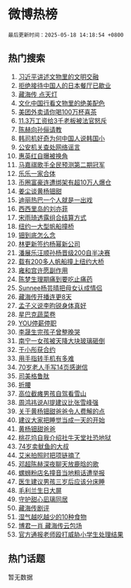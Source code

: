 # 微博热榜

`最后更新时间：2025-05-18 14:18:54 +0800`

## 热门搜索

1. [习近平讲述文物里的文明交融](https://m.weibo.cn/search?containerid=100103type%3D1%26t%3D10%26q%3D%23%E4%B9%A0%E8%BF%91%E5%B9%B3%E8%AE%B2%E8%BF%B0%E6%96%87%E7%89%A9%E9%87%8C%E7%9A%84%E6%96%87%E6%98%8E%E4%BA%A4%E8%9E%8D%23&stream_entry_id=51&isnewpage=1&extparam=seat%3D1%26cate%3D10103%26dgr%3D0%26pos%3D0%26filter_type%3Drealtimehot%26stream_entry_id%3D51%26c_type%3D51%26q%3D%2523%25E4%25B9%25A0%25E8%25BF%2591%25E5%25B9%25B3%25E8%25AE%25B2%25E8%25BF%25B0%25E6%2596%2587%25E7%2589%25A9%25E9%2587%258C%25E7%259A%2584%25E6%2596%2587%25E6%2598%258E%25E4%25BA%25A4%25E8%259E%258D%2523%26display_time%3D1747549133%26pre_seqid%3D174754913299702348999143)
1. [拒绝接待中国人的日本餐厅已歇业](https://m.weibo.cn/search?containerid=100103type%3D1%26t%3D10%26q%3D%23%E6%8B%92%E7%BB%9D%E6%8E%A5%E5%BE%85%E4%B8%AD%E5%9B%BD%E4%BA%BA%E7%9A%84%E6%97%A5%E6%9C%AC%E9%A4%90%E5%8E%85%E5%B7%B2%E6%AD%87%E4%B8%9A%23&stream_entry_id=31&isnewpage=1&extparam=seat%3D1%26cate%3D5001%26stream_entry_id%3D31%26flag%3D0%26dgr%3D0%26band_rank%3D1%26lcate%3D5001%26pos%3D0%26filter_type%3Drealtimehot%26realpos%3D1%26c_type%3D31%26q%3D%2523%25E6%258B%2592%25E7%25BB%259D%25E6%258E%25A5%25E5%25BE%2585%25E4%25B8%25AD%25E5%259B%25BD%25E4%25BA%25BA%25E7%259A%2584%25E6%2597%25A5%25E6%259C%25AC%25E9%25A4%2590%25E5%258E%2585%25E5%25B7%25B2%25E6%25AD%2587%25E4%25B8%259A%2523%26display_time%3D1747549133%26pre_seqid%3D174754913299702348999143)
1. [藏海传 点天灯](https://m.weibo.cn/search?containerid=100103type%3D1%26t%3D10%26q%3D%E8%97%8F%E6%B5%B7%E4%BC%A0+%E7%82%B9%E5%A4%A9%E7%81%AF&stream_entry_id=31&isnewpage=1&extparam=seat%3D1%26cate%3D5001%26stream_entry_id%3D31%26flag%3D1%26dgr%3D0%26band_rank%3D2%26lcate%3D5001%26pos%3D1%26filter_type%3Drealtimehot%26realpos%3D2%26c_type%3D31%26q%3D%25E8%2597%258F%25E6%25B5%25B7%25E4%25BC%25A0%2520%25E7%2582%25B9%25E5%25A4%25A9%25E7%2581%25AF%26display_time%3D1747549133%26pre_seqid%3D174754913299702348999143)
1. [文化中国行看文物里的绝美配色](https://m.weibo.cn/search?containerid=100103type%3D1%26t%3D10%26q%3D%23%E6%96%87%E5%8C%96%E4%B8%AD%E5%9B%BD%E8%A1%8C%E7%9C%8B%E6%96%87%E7%89%A9%E9%87%8C%E7%9A%84%E7%BB%9D%E7%BE%8E%E9%85%8D%E8%89%B2%23&stream_entry_id=31&isnewpage=1&extparam=seat%3D1%26cate%3D5001%26stream_entry_id%3D31%26flag%3D0%26dgr%3D0%26band_rank%3D3%26lcate%3D5001%26pos%3D2%26filter_type%3Drealtimehot%26realpos%3D3%26c_type%3D31%26q%3D%2523%25E6%2596%2587%25E5%258C%2596%25E4%25B8%25AD%25E5%259B%25BD%25E8%25A1%258C%25E7%259C%258B%25E6%2596%2587%25E7%2589%25A9%25E9%2587%258C%25E7%259A%2584%25E7%25BB%259D%25E7%25BE%258E%25E9%2585%258D%25E8%2589%25B2%2523%26display_time%3D1747549133%26pre_seqid%3D174754913299702348999143)
1. [美团外卖请你喝100万杯喜茶](https://m.weibo.cn/search?containerid=100103type%3D1%26t%3D10%26q%3D%23%E7%BE%8E%E5%9B%A2%E5%A4%96%E5%8D%96%E8%AF%B7%E4%BD%A0%E5%96%9D100%E4%B8%87%E6%9D%AF%E5%96%9C%E8%8C%B6%23&stream_entry_id=31&isnewpage=1&extparam=seat%3D1%26cate%3D5001%26is_ad_pos%3D1%26stream_entry_id%3D31%26adid%3D286272%26band_rank%3D4%26dgr%3D0%26lcate%3D5001%26pos%3D3%26filter_type%3Drealtimehot%26topic_ad%3D1%26c_type%3D31%26q%3D%2523%25E7%25BE%258E%25E5%259B%25A2%25E5%25A4%2596%25E5%258D%2596%25E8%25AF%25B7%25E4%25BD%25A0%25E5%2596%259D100%25E4%25B8%2587%25E6%259D%25AF%25E5%2596%259C%25E8%258C%25B6%2523%26display_time%3D1747549133%26pre_seqid%3D174754913299702348999143)
1. [11.3万工资给3千老板被法官怒斥](https://m.weibo.cn/search?containerid=100103type%3D1%26t%3D10%26q%3D%2311.3%E4%B8%87%E5%B7%A5%E8%B5%84%E7%BB%993%E5%8D%83%E8%80%81%E6%9D%BF%E8%A2%AB%E6%B3%95%E5%AE%98%E6%80%92%E6%96%A5%23&stream_entry_id=31&isnewpage=1&extparam=seat%3D1%26cate%3D5001%26stream_entry_id%3D31%26flag%3D2%26dgr%3D0%26band_rank%3D4%26lcate%3D5001%26pos%3D4%26filter_type%3Drealtimehot%26realpos%3D4%26c_type%3D31%26q%3D%252311.3%25E4%25B8%2587%25E5%25B7%25A5%25E8%25B5%2584%25E7%25BB%25993%25E5%258D%2583%25E8%2580%2581%25E6%259D%25BF%25E8%25A2%25AB%25E6%25B3%2595%25E5%25AE%2598%25E6%2580%2592%25E6%2596%25A5%2523%26display_time%3D1747549133%26pre_seqid%3D174754913299702348999143)
1. [陈赫向孙俪请教](https://m.weibo.cn/search?containerid=100103type%3D1%26t%3D10%26q%3D%23%E9%99%88%E8%B5%AB%E5%90%91%E5%AD%99%E4%BF%AA%E8%AF%B7%E6%95%99%23&stream_entry_id=31&isnewpage=1&extparam=seat%3D1%26cate%3D5001%26stream_entry_id%3D31%26flag%3D1%26dgr%3D0%26band_rank%3D5%26lcate%3D5001%26pos%3D5%26filter_type%3Drealtimehot%26realpos%3D5%26c_type%3D31%26q%3D%2523%25E9%2599%2588%25E8%25B5%25AB%25E5%2590%2591%25E5%25AD%2599%25E4%25BF%25AA%25E8%25AF%25B7%25E6%2595%2599%2523%26display_time%3D1747549133%26pre_seqid%3D174754913299702348999143)
1. [韩司机好奇为何中国人说韩国小](https://m.weibo.cn/search?containerid=100103type%3D1%26t%3D10%26q%3D%E9%9F%A9%E5%8F%B8%E6%9C%BA%E5%A5%BD%E5%A5%87%E4%B8%BA%E4%BD%95%E4%B8%AD%E5%9B%BD%E4%BA%BA%E8%AF%B4%E9%9F%A9%E5%9B%BD%E5%B0%8F&stream_entry_id=31&isnewpage=1&extparam=seat%3D1%26cate%3D5001%26stream_entry_id%3D31%26flag%3D0%26dgr%3D0%26band_rank%3D6%26lcate%3D5001%26pos%3D6%26filter_type%3Drealtimehot%26realpos%3D6%26c_type%3D31%26q%3D%25E9%259F%25A9%25E5%258F%25B8%25E6%259C%25BA%25E5%25A5%25BD%25E5%25A5%2587%25E4%25B8%25BA%25E4%25BD%2595%25E4%25B8%25AD%25E5%259B%25BD%25E4%25BA%25BA%25E8%25AF%25B4%25E9%259F%25A9%25E5%259B%25BD%25E5%25B0%258F%26display_time%3D1747549133%26pre_seqid%3D174754913299702348999143)
1. [公安机关查处网络谣言](https://m.weibo.cn/search?containerid=100103type%3D1%26t%3D10%26q%3D%23%E5%85%AC%E5%AE%89%E6%9C%BA%E5%85%B3%E6%9F%A5%E5%A4%84%E7%BD%91%E7%BB%9C%E8%B0%A3%E8%A8%80%23&stream_entry_id=31&isnewpage=1&extparam=seat%3D1%26cate%3D5001%26is_ad_pos%3D1%26stream_entry_id%3D31%26adid%3D286464%26band_rank%3D7%26lcate%3D5001%26pos%3D7%26filter_type%3Drealtimehot%26dgr%3D0%26c_type%3D31%26q%3D%2523%25E5%2585%25AC%25E5%25AE%2589%25E6%259C%25BA%25E5%2585%25B3%25E6%259F%25A5%25E5%25A4%2584%25E7%25BD%2591%25E7%25BB%259C%25E8%25B0%25A3%25E8%25A8%2580%2523%26display_time%3D1747549133%26pre_seqid%3D174754913299702348999143)
1. [惠英红自曝被换角](https://m.weibo.cn/search?containerid=100103type%3D1%26t%3D10%26q%3D%E6%83%A0%E8%8B%B1%E7%BA%A2%E8%87%AA%E6%9B%9D%E8%A2%AB%E6%8D%A2%E8%A7%92&stream_entry_id=31&isnewpage=1&extparam=seat%3D1%26cate%3D5001%26stream_entry_id%3D31%26flag%3D1%26dgr%3D0%26band_rank%3D7%26lcate%3D5001%26pos%3D8%26filter_type%3Drealtimehot%26realpos%3D7%26c_type%3D31%26q%3D%25E6%2583%25A0%25E8%258B%25B1%25E7%25BA%25A2%25E8%2587%25AA%25E6%259B%259D%25E8%25A2%25AB%25E6%258D%25A2%25E8%25A7%2592%26display_time%3D1747549133%26pre_seqid%3D174754913299702348999143)
1. [马嘉祺歌手全民预测第二期冠军](https://m.weibo.cn/search?containerid=100103type%3D1%26t%3D10%26q%3D%23%E9%A9%AC%E5%98%89%E7%A5%BA%E6%AD%8C%E6%89%8B%E5%85%A8%E6%B0%91%E9%A2%84%E6%B5%8B%E7%AC%AC%E4%BA%8C%E6%9C%9F%E5%86%A0%E5%86%9B%23&stream_entry_id=31&isnewpage=1&extparam=seat%3D1%26cate%3D5001%26stream_entry_id%3D31%26flag%3D1%26dgr%3D0%26band_rank%3D8%26lcate%3D5001%26pos%3D9%26filter_type%3Drealtimehot%26realpos%3D8%26c_type%3D31%26q%3D%2523%25E9%25A9%25AC%25E5%2598%2589%25E7%25A5%25BA%25E6%25AD%258C%25E6%2589%258B%25E5%2585%25A8%25E6%25B0%2591%25E9%25A2%2584%25E6%25B5%258B%25E7%25AC%25AC%25E4%25BA%258C%25E6%259C%259F%25E5%2586%25A0%25E5%2586%259B%2523%26display_time%3D1747549133%26pre_seqid%3D174754913299702348999143)
1. [乐乐一家合体](https://m.weibo.cn/search?containerid=100103type%3D1%26t%3D10%26q%3D%E4%B9%90%E4%B9%90%E4%B8%80%E5%AE%B6%E5%90%88%E4%BD%93&stream_entry_id=31&isnewpage=1&extparam=seat%3D1%26cate%3D5001%26stream_entry_id%3D31%26flag%3D1%26dgr%3D0%26band_rank%3D9%26lcate%3D5001%26pos%3D10%26filter_type%3Drealtimehot%26realpos%3D9%26c_type%3D31%26q%3D%25E4%25B9%2590%25E4%25B9%2590%25E4%25B8%2580%25E5%25AE%25B6%25E5%2590%2588%25E4%25BD%2593%26display_time%3D1747549133%26pre_seqid%3D174754913299702348999143)
1. [币圈富豪连遭绑架有超10万人爆仓](https://m.weibo.cn/search?containerid=100103type%3D1%26t%3D10%26q%3D%23%E5%B8%81%E5%9C%88%E5%AF%8C%E8%B1%AA%E8%BF%9E%E9%81%AD%E7%BB%91%E6%9E%B6%E6%9C%89%E8%B6%8510%E4%B8%87%E4%BA%BA%E7%88%86%E4%BB%93%23&stream_entry_id=31&isnewpage=1&extparam=seat%3D1%26cate%3D5001%26stream_entry_id%3D31%26flag%3D1%26dgr%3D0%26band_rank%3D10%26lcate%3D5001%26pos%3D11%26filter_type%3Drealtimehot%26realpos%3D10%26c_type%3D31%26q%3D%2523%25E5%25B8%2581%25E5%259C%2588%25E5%25AF%258C%25E8%25B1%25AA%25E8%25BF%259E%25E9%2581%25AD%25E7%25BB%2591%25E6%259E%25B6%25E6%259C%2589%25E8%25B6%258510%25E4%25B8%2587%25E4%25BA%25BA%25E7%2588%2586%25E4%25BB%2593%2523%26display_time%3D1747549133%26pre_seqid%3D174754913299702348999143)
1. [姜尘谈黄杨钿甜](https://m.weibo.cn/search?containerid=100103type%3D1%26t%3D10%26q%3D%E5%A7%9C%E5%B0%98%E8%B0%88%E9%BB%84%E6%9D%A8%E9%92%BF%E7%94%9C&stream_entry_id=31&isnewpage=1&extparam=seat%3D1%26cate%3D5001%26stream_entry_id%3D31%26flag%3D1%26dgr%3D0%26band_rank%3D11%26lcate%3D5001%26pos%3D12%26filter_type%3Drealtimehot%26realpos%3D11%26c_type%3D31%26q%3D%25E5%25A7%259C%25E5%25B0%2598%25E8%25B0%2588%25E9%25BB%2584%25E6%259D%25A8%25E9%2592%25BF%25E7%2594%259C%26display_time%3D1747549133%26pre_seqid%3D174754913299702348999143)
1. [迪丽热巴一个人就是一出戏](https://m.weibo.cn/search?containerid=100103type%3D1%26t%3D10%26q%3D%E8%BF%AA%E4%B8%BD%E7%83%AD%E5%B7%B4%E4%B8%80%E4%B8%AA%E4%BA%BA%E5%B0%B1%E6%98%AF%E4%B8%80%E5%87%BA%E6%88%8F&stream_entry_id=31&isnewpage=1&extparam=seat%3D1%26cate%3D5001%26stream_entry_id%3D31%26flag%3D1%26dgr%3D0%26band_rank%3D12%26lcate%3D5001%26pos%3D13%26filter_type%3Drealtimehot%26realpos%3D12%26c_type%3D31%26q%3D%25E8%25BF%25AA%25E4%25B8%25BD%25E7%2583%25AD%25E5%25B7%25B4%25E4%25B8%2580%25E4%25B8%25AA%25E4%25BA%25BA%25E5%25B0%25B1%25E6%2598%25AF%25E4%25B8%2580%25E5%2587%25BA%25E6%2588%258F%26display_time%3D1747549133%26pre_seqid%3D174754913299702348999143)
1. [西西里岛的刘亦菲](https://m.weibo.cn/search?containerid=100103type%3D1%26t%3D10%26q%3D%23%E8%A5%BF%E8%A5%BF%E9%87%8C%E5%B2%9B%E7%9A%84%E5%88%98%E4%BA%A6%E8%8F%B2%23&stream_entry_id=31&isnewpage=1&extparam=seat%3D1%26cate%3D5001%26stream_entry_id%3D31%26flag%3D1%26dgr%3D0%26band_rank%3D13%26lcate%3D5001%26pos%3D14%26filter_type%3Drealtimehot%26realpos%3D13%26c_type%3D31%26q%3D%2523%25E8%25A5%25BF%25E8%25A5%25BF%25E9%2587%258C%25E5%25B2%259B%25E7%259A%2584%25E5%2588%2598%25E4%25BA%25A6%25E8%258F%25B2%2523%26display_time%3D1747549133%26pre_seqid%3D174754913299702348999143)
1. [宋雨琦透露组合结算方式](https://m.weibo.cn/search?containerid=100103type%3D1%26t%3D10%26q%3D%23%E5%AE%8B%E9%9B%A8%E7%90%A6%E9%80%8F%E9%9C%B2%E7%BB%84%E5%90%88%E7%BB%93%E7%AE%97%E6%96%B9%E5%BC%8F%23&stream_entry_id=31&isnewpage=1&extparam=seat%3D1%26cate%3D5001%26stream_entry_id%3D31%26flag%3D1%26dgr%3D0%26band_rank%3D14%26lcate%3D5001%26pos%3D15%26filter_type%3Drealtimehot%26realpos%3D14%26c_type%3D31%26q%3D%2523%25E5%25AE%258B%25E9%259B%25A8%25E7%2590%25A6%25E9%2580%258F%25E9%259C%25B2%25E7%25BB%2584%25E5%2590%2588%25E7%25BB%2593%25E7%25AE%2597%25E6%2596%25B9%25E5%25BC%258F%2523%26display_time%3D1747549133%26pre_seqid%3D174754913299702348999143)
1. [纽约一大型帆船撞桥](https://m.weibo.cn/search?containerid=100103type%3D1%26t%3D10%26q%3D%23%E7%BA%BD%E7%BA%A6%E4%B8%80%E5%A4%A7%E5%9E%8B%E5%B8%86%E8%88%B9%E6%92%9E%E6%A1%A5%23&stream_entry_id=31&isnewpage=1&extparam=seat%3D1%26cate%3D5001%26stream_entry_id%3D31%26flag%3D0%26dgr%3D0%26band_rank%3D15%26lcate%3D5001%26pos%3D16%26filter_type%3Drealtimehot%26realpos%3D15%26c_type%3D31%26q%3D%2523%25E7%25BA%25BD%25E7%25BA%25A6%25E4%25B8%2580%25E5%25A4%25A7%25E5%259E%258B%25E5%25B8%2586%25E8%2588%25B9%25E6%2592%259E%25E6%25A1%25A5%2523%26display_time%3D1747549133%26pre_seqid%3D174754913299702348999143)
1. [钿到底怎么念](https://m.weibo.cn/search?containerid=100103type%3D1%26t%3D10%26q%3D%E9%92%BF%E5%88%B0%E5%BA%95%E6%80%8E%E4%B9%88%E5%BF%B5&stream_entry_id=31&isnewpage=1&extparam=seat%3D1%26cate%3D5001%26stream_entry_id%3D31%26flag%3D0%26dgr%3D0%26band_rank%3D16%26lcate%3D5001%26pos%3D17%26filter_type%3Drealtimehot%26realpos%3D16%26c_type%3D31%26q%3D%25E9%2592%25BF%25E5%2588%25B0%25E5%25BA%2595%25E6%2580%258E%25E4%25B9%2588%25E5%25BF%25B5%26display_time%3D1747549133%26pre_seqid%3D174754913299702348999143)
1. [林更新签约杨幂新公司](https://m.weibo.cn/search?containerid=100103type%3D1%26t%3D10%26q%3D%23%E6%9E%97%E6%9B%B4%E6%96%B0%E7%AD%BE%E7%BA%A6%E6%9D%A8%E5%B9%82%E6%96%B0%E5%85%AC%E5%8F%B8%23&stream_entry_id=31&isnewpage=1&extparam=seat%3D1%26cate%3D5001%26stream_entry_id%3D31%26flag%3D2%26dgr%3D0%26band_rank%3D17%26lcate%3D5001%26pos%3D18%26filter_type%3Drealtimehot%26realpos%3D17%26c_type%3D31%26q%3D%2523%25E6%259E%2597%25E6%259B%25B4%25E6%2596%25B0%25E7%25AD%25BE%25E7%25BA%25A6%25E6%259D%25A8%25E5%25B9%2582%25E6%2596%25B0%25E5%2585%25AC%25E5%258F%25B8%2523%26display_time%3D1747549133%26pre_seqid%3D174754913299702348999143)
1. [潘展乐汪顺孙杨晋级200自半决赛](https://m.weibo.cn/search?containerid=100103type%3D1%26t%3D10%26q%3D%23%E6%BD%98%E5%B1%95%E4%B9%90%E6%B1%AA%E9%A1%BA%E5%AD%99%E6%9D%A8%E6%99%8B%E7%BA%A7200%E8%87%AA%E5%8D%8A%E5%86%B3%E8%B5%9B%23&stream_entry_id=31&isnewpage=1&extparam=seat%3D1%26cate%3D5001%26stream_entry_id%3D31%26flag%3D0%26dgr%3D0%26band_rank%3D18%26lcate%3D5001%26pos%3D19%26filter_type%3Drealtimehot%26realpos%3D18%26c_type%3D31%26q%3D%2523%25E6%25BD%2598%25E5%25B1%2595%25E4%25B9%2590%25E6%25B1%25AA%25E9%25A1%25BA%25E5%25AD%2599%25E6%259D%25A8%25E6%2599%258B%25E7%25BA%25A7200%25E8%2587%25AA%25E5%258D%258A%25E5%2586%25B3%25E8%25B5%259B%2523%26display_time%3D1747549133%26pre_seqid%3D174754913299702348999143)
1. [载有200多人帆船撞上纽约大桥](https://m.weibo.cn/search?containerid=100103type%3D1%26t%3D10%26q%3D%23%E8%BD%BD%E6%9C%89200%E5%A4%9A%E4%BA%BA%E5%B8%86%E8%88%B9%E6%92%9E%E4%B8%8A%E7%BA%BD%E7%BA%A6%E5%A4%A7%E6%A1%A5%23&stream_entry_id=31&isnewpage=1&extparam=seat%3D1%26cate%3D5001%26stream_entry_id%3D31%26flag%3D0%26dgr%3D0%26band_rank%3D19%26lcate%3D5001%26pos%3D20%26filter_type%3Drealtimehot%26realpos%3D19%26c_type%3D31%26q%3D%2523%25E8%25BD%25BD%25E6%259C%2589200%25E5%25A4%259A%25E4%25BA%25BA%25E5%25B8%2586%25E8%2588%25B9%25E6%2592%259E%25E4%25B8%258A%25E7%25BA%25BD%25E7%25BA%25A6%25E5%25A4%25A7%25E6%25A1%25A5%2523%26display_time%3D1747549133%26pre_seqid%3D174754913299702348999143)
1. [雍和宫许愿副作用](https://m.weibo.cn/search?containerid=100103type%3D1%26t%3D10%26q%3D%E9%9B%8D%E5%92%8C%E5%AE%AB%E8%AE%B8%E6%84%BF%E5%89%AF%E4%BD%9C%E7%94%A8&stream_entry_id=31&isnewpage=1&extparam=seat%3D1%26cate%3D5001%26stream_entry_id%3D31%26flag%3D0%26dgr%3D0%26band_rank%3D20%26lcate%3D5001%26pos%3D21%26filter_type%3Drealtimehot%26realpos%3D20%26c_type%3D31%26q%3D%25E9%259B%258D%25E5%2592%258C%25E5%25AE%25AB%25E8%25AE%25B8%25E6%2584%25BF%25E5%2589%25AF%25E4%25BD%259C%25E7%2594%25A8%26display_time%3D1747549133%26pre_seqid%3D174754913299702348999143)
1. [陈梦生理期痛到要吃止痛药](https://m.weibo.cn/search?containerid=100103type%3D1%26t%3D10%26q%3D%23%E9%99%88%E6%A2%A6%E7%94%9F%E7%90%86%E6%9C%9F%E7%97%9B%E5%88%B0%E8%A6%81%E5%90%83%E6%AD%A2%E7%97%9B%E8%8D%AF%23&stream_entry_id=31&isnewpage=1&extparam=seat%3D1%26cate%3D5001%26stream_entry_id%3D31%26flag%3D1%26dgr%3D0%26band_rank%3D21%26lcate%3D5001%26pos%3D22%26filter_type%3Drealtimehot%26realpos%3D21%26c_type%3D31%26q%3D%2523%25E9%2599%2588%25E6%25A2%25A6%25E7%2594%259F%25E7%2590%2586%25E6%259C%259F%25E7%2597%259B%25E5%2588%25B0%25E8%25A6%2581%25E5%2590%2583%25E6%25AD%25A2%25E7%2597%259B%25E8%258D%25AF%2523%26display_time%3D1747549133%26pre_seqid%3D174754913299702348999143)
1. [Sunnee杨芸晴把母女认成情侣](https://m.weibo.cn/search?containerid=100103type%3D1%26t%3D10%26q%3D%23Sunnee%E6%9D%A8%E8%8A%B8%E6%99%B4%E6%8A%8A%E6%AF%8D%E5%A5%B3%E8%AE%A4%E6%88%90%E6%83%85%E4%BE%A3%23&stream_entry_id=31&isnewpage=1&extparam=seat%3D1%26cate%3D5001%26stream_entry_id%3D31%26flag%3D1%26dgr%3D0%26band_rank%3D22%26lcate%3D5001%26pos%3D23%26filter_type%3Drealtimehot%26realpos%3D22%26c_type%3D31%26q%3D%2523Sunnee%25E6%259D%25A8%25E8%258A%25B8%25E6%2599%25B4%25E6%258A%258A%25E6%25AF%258D%25E5%25A5%25B3%25E8%25AE%25A4%25E6%2588%2590%25E6%2583%2585%25E4%25BE%25A3%2523%26display_time%3D1747549133%26pre_seqid%3D174754913299702348999143)
1. [藏海传开播连更8天](https://m.weibo.cn/search?containerid=100103type%3D1%26t%3D10%26q%3D%E8%97%8F%E6%B5%B7%E4%BC%A0%E5%BC%80%E6%92%AD%E8%BF%9E%E6%9B%B48%E5%A4%A9&stream_entry_id=31&isnewpage=1&extparam=seat%3D1%26cate%3D5001%26stream_entry_id%3D31%26flag%3D0%26dgr%3D0%26band_rank%3D23%26lcate%3D5001%26pos%3D24%26filter_type%3Drealtimehot%26realpos%3D23%26c_type%3D31%26q%3D%25E8%2597%258F%25E6%25B5%25B7%25E4%25BC%25A0%25E5%25BC%2580%25E6%2592%25AD%25E8%25BF%259E%25E6%259B%25B48%25E5%25A4%25A9%26display_time%3D1747549133%26pre_seqid%3D174754913299702348999143)
1. [孟子义说李昀锐身体真好](https://m.weibo.cn/search?containerid=100103type%3D1%26t%3D10%26q%3D%E5%AD%9F%E5%AD%90%E4%B9%89%E8%AF%B4%E6%9D%8E%E6%98%80%E9%94%90%E8%BA%AB%E4%BD%93%E7%9C%9F%E5%A5%BD&stream_entry_id=31&isnewpage=1&extparam=seat%3D1%26cate%3D5001%26stream_entry_id%3D31%26flag%3D0%26dgr%3D0%26band_rank%3D24%26lcate%3D5001%26pos%3D25%26filter_type%3Drealtimehot%26realpos%3D24%26c_type%3D31%26q%3D%25E5%25AD%259F%25E5%25AD%2590%25E4%25B9%2589%25E8%25AF%25B4%25E6%259D%258E%25E6%2598%2580%25E9%2594%2590%25E8%25BA%25AB%25E4%25BD%2593%25E7%259C%259F%25E5%25A5%25BD%26display_time%3D1747549133%26pre_seqid%3D174754913299702348999143)
1. [星巴克蔬菜卷](https://m.weibo.cn/search?containerid=100103type%3D1%26t%3D10%26q%3D%E6%98%9F%E5%B7%B4%E5%85%8B%E8%94%AC%E8%8F%9C%E5%8D%B7&stream_entry_id=31&isnewpage=1&extparam=seat%3D1%26cate%3D5001%26stream_entry_id%3D31%26flag%3D1%26dgr%3D0%26band_rank%3D25%26lcate%3D5001%26pos%3D26%26filter_type%3Drealtimehot%26realpos%3D25%26c_type%3D31%26q%3D%25E6%2598%259F%25E5%25B7%25B4%25E5%2585%258B%25E8%2594%25AC%25E8%258F%259C%25E5%258D%25B7%26display_time%3D1747549133%26pre_seqid%3D174754913299702348999143)
1. [YOU停薪停职](https://m.weibo.cn/search?containerid=100103type%3D1%26t%3D10%26q%3DYOU%E5%81%9C%E8%96%AA%E5%81%9C%E8%81%8C&stream_entry_id=31&isnewpage=1&extparam=seat%3D1%26cate%3D5001%26stream_entry_id%3D31%26flag%3D1%26dgr%3D0%26band_rank%3D26%26lcate%3D5001%26pos%3D27%26filter_type%3Drealtimehot%26realpos%3D26%26c_type%3D31%26q%3DYOU%25E5%2581%259C%25E8%2596%25AA%25E5%2581%259C%25E8%2581%258C%26display_time%3D1747549133%26pre_seqid%3D174754913299702348999143)
1. [李晟生完孩子曾整晚哭](https://m.weibo.cn/search?containerid=100103type%3D1%26t%3D10%26q%3D%23%E6%9D%8E%E6%99%9F%E7%94%9F%E5%AE%8C%E5%AD%A9%E5%AD%90%E6%9B%BE%E6%95%B4%E6%99%9A%E5%93%AD%23&stream_entry_id=31&isnewpage=1&extparam=seat%3D1%26cate%3D5001%26stream_entry_id%3D31%26flag%3D1%26dgr%3D0%26band_rank%3D27%26lcate%3D5001%26pos%3D28%26filter_type%3Drealtimehot%26realpos%3D27%26c_type%3D31%26q%3D%2523%25E6%259D%258E%25E6%2599%259F%25E7%2594%259F%25E5%25AE%258C%25E5%25AD%25A9%25E5%25AD%2590%25E6%259B%25BE%25E6%2595%25B4%25E6%2599%259A%25E5%2593%25AD%2523%26display_time%3D1747549133%26pre_seqid%3D174754913299702348999143)
1. [南宁一女孩被天降大块玻璃砸倒](https://m.weibo.cn/search?containerid=100103type%3D1%26t%3D10%26q%3D%23%E5%8D%97%E5%AE%81%E4%B8%80%E5%A5%B3%E5%AD%A9%E8%A2%AB%E5%A4%A9%E9%99%8D%E5%A4%A7%E5%9D%97%E7%8E%BB%E7%92%83%E7%A0%B8%E5%80%92%23&stream_entry_id=31&isnewpage=1&extparam=seat%3D1%26cate%3D5001%26stream_entry_id%3D31%26flag%3D1%26dgr%3D0%26band_rank%3D28%26lcate%3D5001%26pos%3D29%26filter_type%3Drealtimehot%26realpos%3D28%26c_type%3D31%26q%3D%2523%25E5%258D%2597%25E5%25AE%2581%25E4%25B8%2580%25E5%25A5%25B3%25E5%25AD%25A9%25E8%25A2%25AB%25E5%25A4%25A9%25E9%2599%258D%25E5%25A4%25A7%25E5%259D%2597%25E7%258E%25BB%25E7%2592%2583%25E7%25A0%25B8%25E5%2580%2592%2523%26display_time%3D1747549133%26pre_seqid%3D174754913299702348999143)
1. [于小彤获合约](https://m.weibo.cn/search?containerid=100103type%3D1%26t%3D10%26q%3D%E4%BA%8E%E5%B0%8F%E5%BD%A4%E8%8E%B7%E5%90%88%E7%BA%A6&stream_entry_id=31&isnewpage=1&extparam=seat%3D1%26cate%3D5001%26stream_entry_id%3D31%26flag%3D1%26dgr%3D0%26band_rank%3D29%26lcate%3D5001%26pos%3D30%26filter_type%3Drealtimehot%26realpos%3D29%26c_type%3D31%26q%3D%25E4%25BA%258E%25E5%25B0%258F%25E5%25BD%25A4%25E8%258E%25B7%25E5%2590%2588%25E7%25BA%25A6%26display_time%3D1747549133%26pre_seqid%3D174754913299702348999143)
1. [用手指转手机有多难](https://m.weibo.cn/search?containerid=100103type%3D1%26t%3D10%26q%3D%23%E7%94%A8%E6%89%8B%E6%8C%87%E8%BD%AC%E6%89%8B%E6%9C%BA%E6%9C%89%E5%A4%9A%E9%9A%BE%23&stream_entry_id=31&isnewpage=1&extparam=seat%3D1%26cate%3D5001%26stream_entry_id%3D31%26flag%3D1%26dgr%3D0%26band_rank%3D30%26lcate%3D5001%26pos%3D31%26filter_type%3Drealtimehot%26realpos%3D30%26c_type%3D31%26q%3D%2523%25E7%2594%25A8%25E6%2589%258B%25E6%258C%2587%25E8%25BD%25AC%25E6%2589%258B%25E6%259C%25BA%25E6%259C%2589%25E5%25A4%259A%25E9%259A%25BE%2523%26display_time%3D1747549133%26pre_seqid%3D174754913299702348999143)
1. [70岁老人手写14页感谢信](https://m.weibo.cn/search?containerid=100103type%3D1%26t%3D10%26q%3D70%E5%B2%81%E8%80%81%E4%BA%BA%E6%89%8B%E5%86%9914%E9%A1%B5%E6%84%9F%E8%B0%A2%E4%BF%A1&stream_entry_id=31&isnewpage=1&extparam=seat%3D1%26cate%3D5001%26stream_entry_id%3D31%26flag%3D1%26dgr%3D0%26band_rank%3D31%26lcate%3D5001%26pos%3D32%26filter_type%3Drealtimehot%26realpos%3D31%26c_type%3D31%26q%3D70%25E5%25B2%2581%25E8%2580%2581%25E4%25BA%25BA%25E6%2589%258B%25E5%2586%259914%25E9%25A1%25B5%25E6%2584%259F%25E8%25B0%25A2%25E4%25BF%25A1%26display_time%3D1747549133%26pre_seqid%3D174754913299702348999143)
1. [司美格鲁肽](https://m.weibo.cn/search?containerid=100103type%3D1%26t%3D10%26q%3D%E5%8F%B8%E7%BE%8E%E6%A0%BC%E9%B2%81%E8%82%BD&stream_entry_id=31&isnewpage=1&extparam=seat%3D1%26cate%3D5001%26stream_entry_id%3D31%26flag%3D1%26dgr%3D0%26band_rank%3D32%26lcate%3D5001%26pos%3D33%26filter_type%3Drealtimehot%26realpos%3D32%26c_type%3D31%26q%3D%25E5%258F%25B8%25E7%25BE%258E%25E6%25A0%25BC%25E9%25B2%2581%25E8%2582%25BD%26display_time%3D1747549133%26pre_seqid%3D174754913299702348999143)
1. [折腰](https://m.weibo.cn/search?containerid=100103type%3D1%26t%3D10%26q%3D%E6%8A%98%E8%85%B0&stream_entry_id=31&isnewpage=1&extparam=seat%3D1%26cate%3D5001%26stream_entry_id%3D31%26flag%3D0%26dgr%3D0%26band_rank%3D33%26lcate%3D5001%26pos%3D34%26filter_type%3Drealtimehot%26realpos%3D33%26c_type%3D31%26q%3D%25E6%258A%2598%25E8%2585%25B0%26display_time%3D1747549133%26pre_seqid%3D174754913299702348999143)
1. [高位截瘫男孩自驾看雪山](https://m.weibo.cn/search?containerid=100103type%3D1%26t%3D10%26q%3D%23%E9%AB%98%E4%BD%8D%E6%88%AA%E7%98%AB%E7%94%B7%E5%AD%A9%E8%87%AA%E9%A9%BE%E7%9C%8B%E9%9B%AA%E5%B1%B1%23&stream_entry_id=31&isnewpage=1&extparam=seat%3D1%26cate%3D5001%26stream_entry_id%3D31%26flag%3D0%26dgr%3D0%26band_rank%3D34%26lcate%3D5001%26pos%3D35%26filter_type%3Drealtimehot%26realpos%3D34%26c_type%3D31%26q%3D%2523%25E9%25AB%2598%25E4%25BD%258D%25E6%2588%25AA%25E7%2598%25AB%25E7%2594%25B7%25E5%25AD%25A9%25E8%2587%25AA%25E9%25A9%25BE%25E7%259C%258B%25E9%259B%25AA%25E5%25B1%25B1%2523%26display_time%3D1747549133%26pre_seqid%3D174754913299702348999143)
1. [周鸿祎说AI提建议比张雪峰强](https://m.weibo.cn/search?containerid=100103type%3D1%26t%3D10%26q%3D%23%E5%91%A8%E9%B8%BF%E7%A5%8E%E8%AF%B4AI%E6%8F%90%E5%BB%BA%E8%AE%AE%E6%AF%94%E5%BC%A0%E9%9B%AA%E5%B3%B0%E5%BC%BA%23&stream_entry_id=31&isnewpage=1&extparam=seat%3D1%26cate%3D5001%26stream_entry_id%3D31%26flag%3D1%26dgr%3D0%26band_rank%3D35%26lcate%3D5001%26pos%3D36%26filter_type%3Drealtimehot%26realpos%3D35%26c_type%3D31%26q%3D%2523%25E5%2591%25A8%25E9%25B8%25BF%25E7%25A5%258E%25E8%25AF%25B4AI%25E6%258F%2590%25E5%25BB%25BA%25E8%25AE%25AE%25E6%25AF%2594%25E5%25BC%25A0%25E9%259B%25AA%25E5%25B3%25B0%25E5%25BC%25BA%2523%26display_time%3D1747549133%26pre_seqid%3D174754913299702348999143)
1. [关于黄杨钿甜爸爸令人费解的点](https://m.weibo.cn/search?containerid=100103type%3D1%26t%3D10%26q%3D%E5%85%B3%E4%BA%8E%E9%BB%84%E6%9D%A8%E9%92%BF%E7%94%9C%E7%88%B8%E7%88%B8%E4%BB%A4%E4%BA%BA%E8%B4%B9%E8%A7%A3%E7%9A%84%E7%82%B9&stream_entry_id=31&isnewpage=1&extparam=seat%3D1%26cate%3D5001%26stream_entry_id%3D31%26flag%3D1%26dgr%3D0%26band_rank%3D36%26lcate%3D5001%26pos%3D37%26filter_type%3Drealtimehot%26realpos%3D36%26c_type%3D31%26q%3D%25E5%2585%25B3%25E4%25BA%258E%25E9%25BB%2584%25E6%259D%25A8%25E9%2592%25BF%25E7%2594%259C%25E7%2588%25B8%25E7%2588%25B8%25E4%25BB%25A4%25E4%25BA%25BA%25E8%25B4%25B9%25E8%25A7%25A3%25E7%259A%2584%25E7%2582%25B9%26display_time%3D1747549133%26pre_seqid%3D174754913299702348999143)
1. [建议大家把睡觉当成一天的开始](https://m.weibo.cn/search?containerid=100103type%3D1%26t%3D10%26q%3D%23%E5%BB%BA%E8%AE%AE%E5%A4%A7%E5%AE%B6%E6%8A%8A%E7%9D%A1%E8%A7%89%E5%BD%93%E6%88%90%E4%B8%80%E5%A4%A9%E7%9A%84%E5%BC%80%E5%A7%8B%23&stream_entry_id=31&isnewpage=1&extparam=seat%3D1%26cate%3D5001%26stream_entry_id%3D31%26flag%3D0%26dgr%3D0%26band_rank%3D37%26lcate%3D5001%26pos%3D38%26filter_type%3Drealtimehot%26realpos%3D37%26c_type%3D31%26q%3D%2523%25E5%25BB%25BA%25E8%25AE%25AE%25E5%25A4%25A7%25E5%25AE%25B6%25E6%258A%258A%25E7%259D%25A1%25E8%25A7%2589%25E5%25BD%2593%25E6%2588%2590%25E4%25B8%2580%25E5%25A4%25A9%25E7%259A%2584%25E5%25BC%2580%25E5%25A7%258B%2523%26display_time%3D1747549133%26pre_seqid%3D174754913299702348999143)
1. [黄杨钿甜爸爸](https://m.weibo.cn/search?containerid=100103type%3D1%26t%3D10%26q%3D%E9%BB%84%E6%9D%A8%E9%92%BF%E7%94%9C%E7%88%B8%E7%88%B8&stream_entry_id=31&isnewpage=1&extparam=seat%3D1%26cate%3D5001%26stream_entry_id%3D31%26flag%3D0%26dgr%3D0%26band_rank%3D38%26lcate%3D5001%26pos%3D39%26filter_type%3Drealtimehot%26realpos%3D38%26c_type%3D31%26q%3D%25E9%25BB%2584%25E6%259D%25A8%25E9%2592%25BF%25E7%2594%259C%25E7%2588%25B8%25E7%2588%25B8%26display_time%3D1747549133%26pre_seqid%3D174754913299702348999143)
1. [桃花坞自我介绍社牛天堂社恐地狱](https://m.weibo.cn/search?containerid=100103type%3D1%26t%3D10%26q%3D%23%E6%A1%83%E8%8A%B1%E5%9D%9E%E8%87%AA%E6%88%91%E4%BB%8B%E7%BB%8D%E7%A4%BE%E7%89%9B%E5%A4%A9%E5%A0%82%E7%A4%BE%E6%81%90%E5%9C%B0%E7%8B%B1%23&stream_entry_id=31&isnewpage=1&extparam=seat%3D1%26cate%3D5001%26stream_entry_id%3D31%26flag%3D1%26dgr%3D0%26band_rank%3D39%26lcate%3D5001%26pos%3D40%26filter_type%3Drealtimehot%26realpos%3D39%26c_type%3D31%26q%3D%2523%25E6%25A1%2583%25E8%258A%25B1%25E5%259D%259E%25E8%2587%25AA%25E6%2588%2591%25E4%25BB%258B%25E7%25BB%258D%25E7%25A4%25BE%25E7%2589%259B%25E5%25A4%25A9%25E5%25A0%2582%25E7%25A4%25BE%25E6%2581%2590%25E5%259C%25B0%25E7%258B%25B1%2523%26display_time%3D1747549133%26pre_seqid%3D174754913299702348999143)
1. [74岁卖鱿鱼的大叔](https://m.weibo.cn/search?containerid=100103type%3D1%26t%3D10%26q%3D74%E5%B2%81%E5%8D%96%E9%B1%BF%E9%B1%BC%E7%9A%84%E5%A4%A7%E5%8F%94&stream_entry_id=31&isnewpage=1&extparam=seat%3D1%26cate%3D5001%26stream_entry_id%3D31%26flag%3D1%26dgr%3D0%26band_rank%3D40%26lcate%3D5001%26pos%3D41%26filter_type%3Drealtimehot%26realpos%3D40%26c_type%3D31%26q%3D74%25E5%25B2%2581%25E5%258D%2596%25E9%25B1%25BF%25E9%25B1%25BC%25E7%259A%2584%25E5%25A4%25A7%25E5%258F%2594%26display_time%3D1747549133%26pre_seqid%3D174754913299702348999143)
1. [艾米拍照时把项链摘了](https://m.weibo.cn/search?containerid=100103type%3D1%26t%3D10%26q%3D%23%E8%89%BE%E7%B1%B3%E6%8B%8D%E7%85%A7%E6%97%B6%E6%8A%8A%E9%A1%B9%E9%93%BE%E6%91%98%E4%BA%86%23&stream_entry_id=31&isnewpage=1&extparam=seat%3D1%26cate%3D5001%26stream_entry_id%3D31%26flag%3D0%26dgr%3D0%26band_rank%3D41%26lcate%3D5001%26pos%3D42%26filter_type%3Drealtimehot%26realpos%3D41%26c_type%3D31%26q%3D%2523%25E8%2589%25BE%25E7%25B1%25B3%25E6%258B%258D%25E7%2585%25A7%25E6%2597%25B6%25E6%258A%258A%25E9%25A1%25B9%25E9%2593%25BE%25E6%2591%2598%25E4%25BA%2586%2523%26display_time%3D1747549133%26pre_seqid%3D174754913299702348999143)
1. [邓超陈赫深夜聊天放鹿晗的歌](https://m.weibo.cn/search?containerid=100103type%3D1%26t%3D10%26q%3D%E9%82%93%E8%B6%85%E9%99%88%E8%B5%AB%E6%B7%B1%E5%A4%9C%E8%81%8A%E5%A4%A9%E6%94%BE%E9%B9%BF%E6%99%97%E7%9A%84%E6%AD%8C&stream_entry_id=31&isnewpage=1&extparam=seat%3D1%26cate%3D5001%26stream_entry_id%3D31%26flag%3D1%26dgr%3D0%26band_rank%3D42%26lcate%3D5001%26pos%3D43%26filter_type%3Drealtimehot%26realpos%3D42%26c_type%3D31%26q%3D%25E9%2582%2593%25E8%25B6%2585%25E9%2599%2588%25E8%25B5%25AB%25E6%25B7%25B1%25E5%25A4%259C%25E8%2581%258A%25E5%25A4%25A9%25E6%2594%25BE%25E9%25B9%25BF%25E6%2599%2597%25E7%259A%2584%25E6%25AD%258C%26display_time%3D1747549133%26pre_seqid%3D174754913299702348999143)
1. [螺蛳粉店名撞音当地粗话遭举报](https://m.weibo.cn/search?containerid=100103type%3D1%26t%3D10%26q%3D%23%E8%9E%BA%E8%9B%B3%E7%B2%89%E5%BA%97%E5%90%8D%E6%92%9E%E9%9F%B3%E5%BD%93%E5%9C%B0%E7%B2%97%E8%AF%9D%E9%81%AD%E4%B8%BE%E6%8A%A5%23&stream_entry_id=31&isnewpage=1&extparam=seat%3D1%26cate%3D5001%26stream_entry_id%3D31%26flag%3D0%26dgr%3D0%26band_rank%3D43%26lcate%3D5001%26pos%3D44%26filter_type%3Drealtimehot%26realpos%3D43%26c_type%3D31%26q%3D%2523%25E8%259E%25BA%25E8%259B%25B3%25E7%25B2%2589%25E5%25BA%2597%25E5%2590%258D%25E6%2592%259E%25E9%259F%25B3%25E5%25BD%2593%25E5%259C%25B0%25E7%25B2%2597%25E8%25AF%259D%25E9%2581%25AD%25E4%25B8%25BE%25E6%258A%25A5%2523%26display_time%3D1747549133%26pre_seqid%3D174754913299702348999143)
1. [医生建议男孩三岁后应该分床睡](https://m.weibo.cn/search?containerid=100103type%3D1%26t%3D10%26q%3D%23%E5%8C%BB%E7%94%9F%E5%BB%BA%E8%AE%AE%E7%94%B7%E5%AD%A9%E4%B8%89%E5%B2%81%E5%90%8E%E5%BA%94%E8%AF%A5%E5%88%86%E5%BA%8A%E7%9D%A1%23&stream_entry_id=31&isnewpage=1&extparam=seat%3D1%26cate%3D5001%26stream_entry_id%3D31%26flag%3D0%26dgr%3D0%26band_rank%3D44%26lcate%3D5001%26pos%3D45%26filter_type%3Drealtimehot%26realpos%3D44%26c_type%3D31%26q%3D%2523%25E5%258C%25BB%25E7%2594%259F%25E5%25BB%25BA%25E8%25AE%25AE%25E7%2594%25B7%25E5%25AD%25A9%25E4%25B8%2589%25E5%25B2%2581%25E5%2590%258E%25E5%25BA%2594%25E8%25AF%25A5%25E5%2588%2586%25E5%25BA%258A%25E7%259D%25A1%2523%26display_time%3D1747549133%26pre_seqid%3D174754913299702348999143)
1. [毛利兰生日大屏](https://m.weibo.cn/search?containerid=100103type%3D1%26t%3D10%26q%3D%E6%AF%9B%E5%88%A9%E5%85%B0%E7%94%9F%E6%97%A5%E5%A4%A7%E5%B1%8F&stream_entry_id=31&isnewpage=1&extparam=seat%3D1%26cate%3D5001%26stream_entry_id%3D31%26flag%3D1%26dgr%3D0%26band_rank%3D45%26lcate%3D5001%26pos%3D46%26filter_type%3Drealtimehot%26realpos%3D45%26c_type%3D31%26q%3D%25E6%25AF%259B%25E5%2588%25A9%25E5%2585%25B0%25E7%2594%259F%25E6%2597%25A5%25E5%25A4%25A7%25E5%25B1%258F%26display_time%3D1747549133%26pre_seqid%3D174754913299702348999143)
1. [守护甜心凪璃同居](https://m.weibo.cn/search?containerid=100103type%3D1%26t%3D10%26q%3D%E5%AE%88%E6%8A%A4%E7%94%9C%E5%BF%83%E5%87%AA%E7%92%83%E5%90%8C%E5%B1%85&stream_entry_id=31&isnewpage=1&extparam=seat%3D1%26cate%3D5001%26stream_entry_id%3D31%26flag%3D1%26dgr%3D0%26band_rank%3D46%26lcate%3D5001%26pos%3D47%26filter_type%3Drealtimehot%26realpos%3D46%26c_type%3D31%26q%3D%25E5%25AE%2588%25E6%258A%25A4%25E7%2594%259C%25E5%25BF%2583%25E5%2587%25AA%25E7%2592%2583%25E5%2590%258C%25E5%25B1%2585%26display_time%3D1747549133%26pre_seqid%3D174754913299702348999143)
1. [藏海传剧评](https://m.weibo.cn/search?containerid=100103type%3D1%26t%3D10%26q%3D%E8%97%8F%E6%B5%B7%E4%BC%A0%E5%89%A7%E8%AF%84&stream_entry_id=31&isnewpage=1&extparam=seat%3D1%26cate%3D5001%26stream_entry_id%3D31%26flag%3D0%26dgr%3D0%26band_rank%3D47%26lcate%3D5001%26pos%3D48%26filter_type%3Drealtimehot%26realpos%3D47%26c_type%3D31%26q%3D%25E8%2597%258F%25E6%25B5%25B7%25E4%25BC%25A0%25E5%2589%25A7%25E8%25AF%2584%26display_time%3D1747549133%26pre_seqid%3D174754913299702348999143)
1. [湿气越吃越少的10种食物](https://m.weibo.cn/search?containerid=100103type%3D1%26t%3D10%26q%3D%E6%B9%BF%E6%B0%94%E8%B6%8A%E5%90%83%E8%B6%8A%E5%B0%91%E7%9A%8410%E7%A7%8D%E9%A3%9F%E7%89%A9&stream_entry_id=31&isnewpage=1&extparam=seat%3D1%26cate%3D5001%26stream_entry_id%3D31%26flag%3D0%26dgr%3D0%26band_rank%3D48%26lcate%3D5001%26pos%3D49%26filter_type%3Drealtimehot%26realpos%3D48%26c_type%3D31%26q%3D%25E6%25B9%25BF%25E6%25B0%2594%25E8%25B6%258A%25E5%2590%2583%25E8%25B6%258A%25E5%25B0%2591%25E7%259A%258410%25E7%25A7%258D%25E9%25A3%259F%25E7%2589%25A9%26display_time%3D1747549133%26pre_seqid%3D174754913299702348999143)
1. [博君一肖 藏海传云包场](https://m.weibo.cn/search?containerid=100103type%3D1%26t%3D10%26q%3D%E5%8D%9A%E5%90%9B%E4%B8%80%E8%82%96+%E8%97%8F%E6%B5%B7%E4%BC%A0%E4%BA%91%E5%8C%85%E5%9C%BA&stream_entry_id=31&isnewpage=1&extparam=seat%3D1%26cate%3D5001%26stream_entry_id%3D31%26flag%3D0%26dgr%3D0%26band_rank%3D49%26lcate%3D5001%26pos%3D50%26filter_type%3Drealtimehot%26realpos%3D49%26c_type%3D31%26q%3D%25E5%258D%259A%25E5%2590%259B%25E4%25B8%2580%25E8%2582%2596%2520%25E8%2597%258F%25E6%25B5%25B7%25E4%25BC%25A0%25E4%25BA%2591%25E5%258C%2585%25E5%259C%25BA%26display_time%3D1747549133%26pre_seqid%3D174754913299702348999143)
1. [官方通报老师殴打威胁小学生处理结果](https://m.weibo.cn/search?containerid=100103type%3D1%26t%3D10%26q%3D%23%E5%AE%98%E6%96%B9%E9%80%9A%E6%8A%A5%E8%80%81%E5%B8%88%E6%AE%B4%E6%89%93%E5%A8%81%E8%83%81%E5%B0%8F%E5%AD%A6%E7%94%9F%E5%A4%84%E7%90%86%E7%BB%93%E6%9E%9C%23&stream_entry_id=31&isnewpage=1&extparam=seat%3D1%26cate%3D5001%26stream_entry_id%3D31%26flag%3D0%26dgr%3D0%26band_rank%3D50%26lcate%3D5001%26pos%3D51%26filter_type%3Drealtimehot%26realpos%3D50%26c_type%3D31%26q%3D%2523%25E5%25AE%2598%25E6%2596%25B9%25E9%2580%259A%25E6%258A%25A5%25E8%2580%2581%25E5%25B8%2588%25E6%25AE%25B4%25E6%2589%2593%25E5%25A8%2581%25E8%2583%2581%25E5%25B0%258F%25E5%25AD%25A6%25E7%2594%259F%25E5%25A4%2584%25E7%2590%2586%25E7%25BB%2593%25E6%259E%259C%2523%26display_time%3D1747549133%26pre_seqid%3D174754913299702348999143)

## 热门话题

暂无数据
